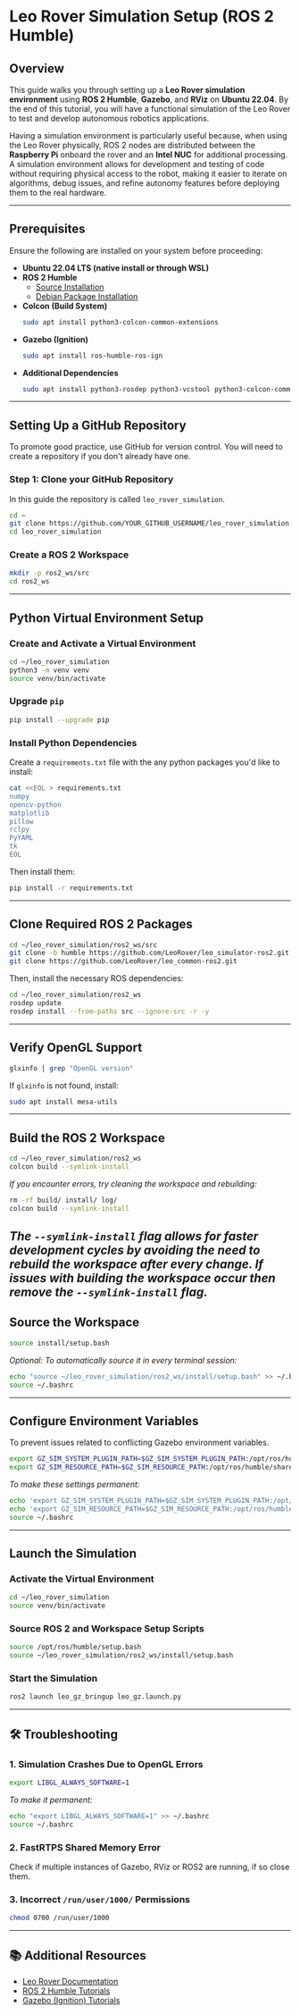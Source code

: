 # **Leo Rover Simulation Setup (ROS 2 Humble)**

## **Overview**
This guide walks you through setting up a **Leo Rover simulation environment** using **ROS 2 Humble**, **Gazebo**, and **RViz** on **Ubuntu 22.04**. By the end of this tutorial, you will have a functional simulation of the Leo Rover to test and develop autonomous robotics applications.

Having a simulation environment is particularly useful because, when using the Leo Rover physically, ROS 2 nodes are distributed between the **Raspberry Pi** onboard the rover and an **Intel NUC** for additional processing. A simulation environment allows for development and testing of code without requiring physical access to the robot, making it easier to iterate on algorithms, debug issues, and refine autonomy features before deploying them to the real hardware.

---

## **Prerequisites**
Ensure the following are installed on your system before proceeding:

- **Ubuntu 22.04 LTS (native install or through WSL)**
- **ROS 2 Humble**
  - [Source Installation](https://docs.ros.org/en/humble/Installation/Alternatives/Ubuntu-Development-Setup.html)
  - [Debian Package Installation](https://docs.ros.org/en/humble/Installation/Ubuntu-Install-Debs.html)
- **Colcon (Build System)**
  ```bash
  sudo apt install python3-colcon-common-extensions
  ```
- **Gazebo (Ignition)**
  ```bash
  sudo apt install ros-humble-ros-ign
  ```
- **Additional Dependencies**
  ```bash
  sudo apt install python3-rosdep python3-vcstool python3-colcon-common-extensions
  ```

---

## **Setting Up a GitHub Repository**
To promote good practice, use GitHub for version control. You will need to create a repository if you don't already have one.
### **Step 1: Clone your GitHub Repository**
In this guide the repository is called `leo_rover_simulation`.
```bash
cd ~
git clone https://github.com/YOUR_GITHUB_USERNAME/leo_rover_simulation.git
cd leo_rover_simulation
```

### **Create a ROS 2 Workspace**
```bash
mkdir -p ros2_ws/src
cd ros2_ws
```

---

## **Python Virtual Environment Setup**

### **Create and Activate a Virtual Environment**
```bash
cd ~/leo_rover_simulation
python3 -m venv venv
source venv/bin/activate
```

### **Upgrade `pip`**
```bash
pip install --upgrade pip
```

### **Install Python Dependencies**
Create a `requirements.txt` file with the any python packages you'd like to install:
```bash
cat <<EOL > requirements.txt
numpy
opencv-python
matplotlib
pillow
rclpy
PyYAML
tk
EOL
```
Then install them:
```bash
pip install -r requirements.txt
```

---

## **Clone Required ROS 2 Packages**
```bash
cd ~/leo_rover_simulation/ros2_ws/src
git clone -b humble https://github.com/LeoRover/leo_simulator-ros2.git
git clone https://github.com/LeoRover/leo_common-ros2.git
```

Then, install the necessary ROS dependencies:
```bash
cd ~/leo_rover_simulation/ros2_ws
rosdep update
rosdep install --from-paths src --ignore-src -r -y
```

---

## **Verify OpenGL Support**
```bash
glxinfo | grep "OpenGL version"
```
If `glxinfo` is not found, install:
```bash
sudo apt install mesa-utils
```

---

## **Build the ROS 2 Workspace**
```bash
cd ~/leo_rover_simulation/ros2_ws
colcon build --symlink-install
```
_If you encounter errors, try cleaning the workspace and rebuilding:_
```bash
rm -rf build/ install/ log/
colcon build --symlink-install
```
*The `--symlink-install` flag allows for faster development cycles by avoiding the need to rebuild the workspace after every change. If issues with building the workspace occur then remove the `--symlink-install` flag.*
---

## **Source the Workspace**
```bash
source install/setup.bash
```
_Optional: To automatically source it in every terminal session:_
```bash
echo "source ~/leo_rover_simulation/ros2_ws/install/setup.bash" >> ~/.bashrc
source ~/.bashrc
```

---

## **Configure Environment Variables**
To prevent issues related to conflicting Gazebo environment variables.
```bash
export GZ_SIM_SYSTEM_PLUGIN_PATH=$GZ_SIM_SYSTEM_PLUGIN_PATH:/opt/ros/humble/lib
export GZ_SIM_RESOURCE_PATH=$GZ_SIM_RESOURCE_PATH:/opt/ros/humble/share:/opt/ros/humble/share/leo_gz_worlds/worlds:/opt/ros/humble/share/leo_gz_worlds/models
```
_To make these settings permanent:_
```bash
echo 'export GZ_SIM_SYSTEM_PLUGIN_PATH=$GZ_SIM_SYSTEM_PLUGIN_PATH:/opt/ros/humble/lib' >> ~/.bashrc
echo 'export GZ_SIM_RESOURCE_PATH=$GZ_SIM_RESOURCE_PATH:/opt/ros/humble/share:/opt/ros/humble/share/leo_gz_worlds/worlds:/opt/ros/humble/share/leo_gz_worlds/models' >> ~/.bashrc
source ~/.bashrc
```

---

## **Launch the Simulation**

### **Activate the Virtual Environment**
```bash
cd ~/leo_rover_simulation
source venv/bin/activate
```

### **Source ROS 2 and Workspace Setup Scripts**
```bash
source /opt/ros/humble/setup.bash
source ~/leo_rover_simulation/ros2_ws/install/setup.bash
```

### **Start the Simulation**
```bash
ros2 launch leo_gz_bringup leo_gz.launch.py
```

---

## **🛠 Troubleshooting**

### **1. Simulation Crashes Due to OpenGL Errors**
```bash
export LIBGL_ALWAYS_SOFTWARE=1
```
_To make it permanent:_
```bash
echo "export LIBGL_ALWAYS_SOFTWARE=1" >> ~/.bashrc
source ~/.bashrc
```

### **2. FastRTPS Shared Memory Error**
Check if multiple instances of Gazebo, RViz or ROS2 are running, if so close them.

### **3. Incorrect `/run/user/1000/` Permissions**
```bash
chmod 0700 /run/user/1000
```

---

## **📚 Additional Resources**
- [Leo Rover Documentation](https://docs.leorover.tech/)
- [ROS 2 Humble Tutorials](https://docs.ros.org/en/humble/Tutorials.html)
- [Gazebo (Ignition) Tutorials](https://gazebosim.org/docs)

